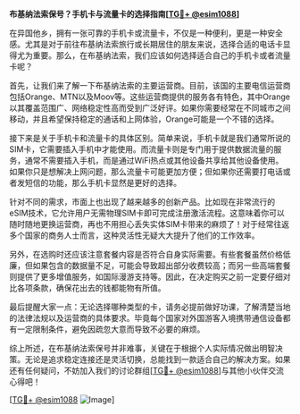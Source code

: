 **布基纳法索保号？手机卡与流量卡的选择指南[[TG💪+ @esim1088](https://t.me/s/esim1088)]**

在异国他乡，拥有一张可靠的手机卡或流量卡，不仅是一种便利，更是一种安全感。尤其是对于前往布基纳法索旅行或长期居住的朋友来说，选择合适的电话卡显得尤为重要。那么，在布基纳法索，我们应该如何选择适合自己的手机卡或者流量卡呢？

首先，让我们来了解一下布基纳法索的主要运营商。目前，该国的主要电信运营商包括Orange、MTN以及Moov等。这些运营商提供的服务各有特色，其中Orange以其覆盖范围广、网络稳定性高而受到广泛好评。如果你需要经常在不同城市之间移动，并且希望保持稳定的通话和上网体验，Orange可能是一个不错的选择。

接下来是关于手机卡和流量卡的具体区别。简单来说，手机卡就是我们通常所说的SIM卡，它需要插入手机中才能使用。而流量卡则是专门用于提供数据流量的服务，通常不需要插入手机，而是通过WiFi热点或其他设备共享给其他设备使用。如果你只是想解决上网问题，那么流量卡可能更加方便；但如果你还需要打电话或者发短信的功能，那么手机卡显然是更好的选择。

针对不同的需求，市面上也出现了越来越多的创新产品。比如现在非常流行的eSIM技术，它允许用户无需物理SIM卡即可完成注册激活流程。这意味着你可以随时随地更换运营商，再也不用担心丢失实体SIM卡带来的麻烦了！对于经常往返多个国家的商务人士而言，这种灵活性无疑大大提升了他们的工作效率。

另外，在选购时还应该注意套餐内容是否符合自身实际需要。有些套餐虽然价格低廉，但如果包含的数据量不足，可能会导致超出部分收费较高；而另一些高端套餐则提供了更多增值服务，如国际漫游支持等。因此，在决定购买之前一定要仔细对比各项条款，确保花出去的钱都能物有所值。

最后提醒大家一点：无论选择哪种类型的卡，请务必提前做好功课，了解清楚当地的法律法规以及运营商的具体要求。毕竟每个国家对外国游客入境携带通信设备都有一定限制条件，避免因疏忽大意而导致不必要的麻烦。

综上所述，在布基纳法索保号并非难事，关键在于根据个人实际情况做出明智决策。无论是追求稳定连接还是灵活切换，总能找到一款适合自己的解决方案。如果还有任何疑问，不妨加入我们的讨论群组[[TG💪+ @esim1088](https://t.me/s/esim1088)]与其他小伙伴交流心得吧！

[[TG💪+ @esim1088](https://t.me/s/esim1088) ![Image](https://i.postimg.cc/4NQfJmqS/Snipaste-2025-05-13-00-14-12.png)]